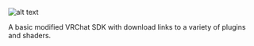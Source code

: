 
![alt text](https://cdn.discordapp.com/attachments/991794318220210258/996744531527610418/SDK_Panel_Banner.png)

A basic modified VRChat SDK with download links to a variety of plugins and shaders.
